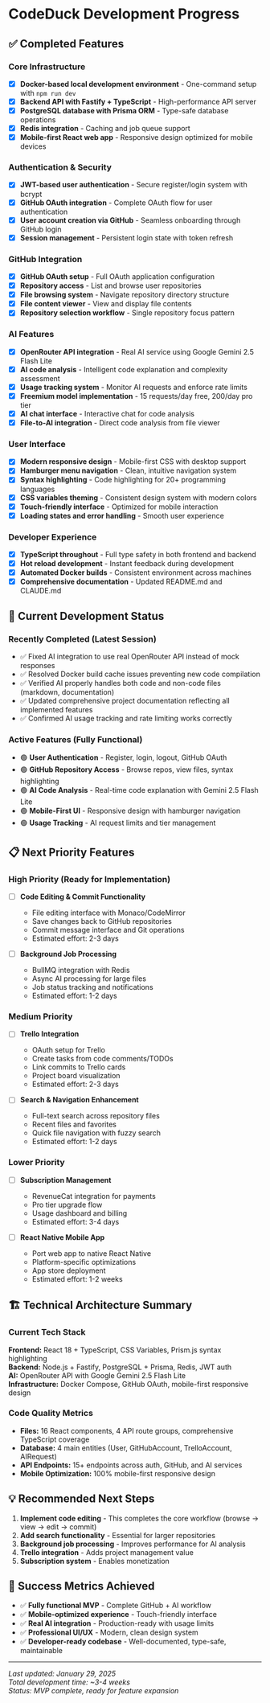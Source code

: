 # CodeDuck Development Progress

## ✅ Completed Features

### Core Infrastructure
- [x] **Docker-based local development environment** - One-command setup with `npm run dev`
- [x] **Backend API with Fastify + TypeScript** - High-performance API server
- [x] **PostgreSQL database with Prisma ORM** - Type-safe database operations
- [x] **Redis integration** - Caching and job queue support
- [x] **Mobile-first React web app** - Responsive design optimized for mobile devices

### Authentication & Security
- [x] **JWT-based user authentication** - Secure register/login system with bcrypt
- [x] **GitHub OAuth integration** - Complete OAuth flow for user authentication
- [x] **User account creation via GitHub** - Seamless onboarding through GitHub login
- [x] **Session management** - Persistent login state with token refresh

### GitHub Integration
- [x] **GitHub OAuth setup** - Full OAuth application configuration
- [x] **Repository access** - List and browse user repositories
- [x] **File browsing system** - Navigate repository directory structure
- [x] **File content viewer** - View and display file contents
- [x] **Repository selection workflow** - Single repository focus pattern

### AI Features
- [x] **OpenRouter API integration** - Real AI service using Google Gemini 2.5 Flash Lite
- [x] **AI code analysis** - Intelligent code explanation and complexity assessment
- [x] **Usage tracking system** - Monitor AI requests and enforce rate limits
- [x] **Freemium model implementation** - 15 requests/day free, 200/day pro tier
- [x] **AI chat interface** - Interactive chat for code analysis
- [x] **File-to-AI integration** - Direct code analysis from file viewer

### User Interface
- [x] **Modern responsive design** - Mobile-first CSS with desktop support
- [x] **Hamburger menu navigation** - Clean, intuitive navigation system
- [x] **Syntax highlighting** - Code highlighting for 20+ programming languages
- [x] **CSS variables theming** - Consistent design system with modern colors
- [x] **Touch-friendly interface** - Optimized for mobile interaction
- [x] **Loading states and error handling** - Smooth user experience

### Developer Experience
- [x] **TypeScript throughout** - Full type safety in both frontend and backend
- [x] **Hot reload development** - Instant feedback during development
- [x] **Automated Docker builds** - Consistent environment across machines
- [x] **Comprehensive documentation** - Updated README.md and CLAUDE.md

## 🔄 Current Development Status

### Recently Completed (Latest Session)
- ✅ Fixed AI integration to use real OpenRouter API instead of mock responses
- ✅ Resolved Docker build cache issues preventing new code compilation
- ✅ Verified AI properly handles both code and non-code files (markdown, documentation)
- ✅ Updated comprehensive project documentation reflecting all implemented features
- ✅ Confirmed AI usage tracking and rate limiting works correctly

### Active Features (Fully Functional)
- 🟢 **User Authentication** - Register, login, logout, GitHub OAuth
- 🟢 **GitHub Repository Access** - Browse repos, view files, syntax highlighting
- 🟢 **AI Code Analysis** - Real-time code explanation with Gemini 2.5 Flash Lite
- 🟢 **Mobile-First UI** - Responsive design with hamburger navigation
- 🟢 **Usage Tracking** - AI request limits and tier management

## 📋 Next Priority Features

### High Priority (Ready for Implementation)
- [ ] **Code Editing & Commit Functionality**
  - File editing interface with Monaco/CodeMirror
  - Save changes back to GitHub repositories
  - Commit message interface and Git operations
  - Estimated effort: 2-3 days

- [ ] **Background Job Processing**
  - BullMQ integration with Redis
  - Async AI processing for large files
  - Job status tracking and notifications
  - Estimated effort: 1-2 days

### Medium Priority
- [ ] **Trello Integration**
  - OAuth setup for Trello
  - Create tasks from code comments/TODOs
  - Link commits to Trello cards
  - Project board visualization
  - Estimated effort: 2-3 days

- [ ] **Search & Navigation Enhancement**
  - Full-text search across repository files
  - Recent files and favorites
  - Quick file navigation with fuzzy search
  - Estimated effort: 1-2 days

### Lower Priority
- [ ] **Subscription Management**
  - RevenueCat integration for payments
  - Pro tier upgrade flow
  - Usage dashboard and billing
  - Estimated effort: 3-4 days

- [ ] **React Native Mobile App**
  - Port web app to native React Native
  - Platform-specific optimizations
  - App store deployment
  - Estimated effort: 1-2 weeks

## 🏗️ Technical Architecture Summary

### Current Tech Stack
**Frontend:** React 18 + TypeScript, CSS Variables, Prism.js syntax highlighting  
**Backend:** Node.js + Fastify, PostgreSQL + Prisma, Redis, JWT auth  
**AI:** OpenRouter API with Google Gemini 2.5 Flash Lite  
**Infrastructure:** Docker Compose, GitHub OAuth, mobile-first responsive design  

### Code Quality Metrics
- **Files:** 16 React components, 4 API route groups, comprehensive TypeScript coverage
- **Database:** 4 main entities (User, GitHubAccount, TrelloAccount, AIRequest)
- **API Endpoints:** 15+ endpoints across auth, GitHub, and AI services
- **Mobile Optimization:** 100% mobile-first responsive design

## 💡 Recommended Next Steps

1. **Implement code editing** - This completes the core workflow (browse → view → edit → commit)
2. **Add search functionality** - Essential for larger repositories
3. **Background job processing** - Improves performance for AI analysis
4. **Trello integration** - Adds project management value
5. **Subscription system** - Enables monetization

## 🎯 Success Metrics Achieved

- ✅ **Fully functional MVP** - Complete GitHub + AI workflow
- ✅ **Mobile-optimized experience** - Touch-friendly interface
- ✅ **Real AI integration** - Production-ready with usage limits
- ✅ **Professional UI/UX** - Modern, clean design system
- ✅ **Developer-ready codebase** - Well-documented, type-safe, maintainable

---

*Last updated: January 29, 2025*  
*Total development time: ~3-4 weeks*  
*Status: MVP complete, ready for feature expansion*